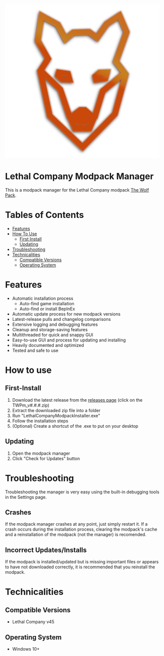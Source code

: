 ![wolf icon](https://github.com/m-riley04/LethalCompanyModpackInstaller/blob/master/wolf.png)
# Lethal Company Modpack Manager
This is a modpack manager for the Lethal Company modpack [The Wolf Pack](https://github.com/m-riley04/veXs-Lethal-Company-Pack).

# Tables of Contents
- [Features](#Features)
- [How To Use](#How-to-use)
    - [First Install](#How-to-use##First-Install)
    - [Updating](#How-to-use##Updating)
- [Troubleshooting](#Troubleshooting)
- [Technicalities](#Technicalities)
    - [Compatible Versions](#Technicalities##Compatible-Versions)
    - [Operating System](#Technicalities##Operating-System)

# Features
- Automatic installation process
    - Auto-find game installation
    - Auto-find or install BepInEx
- Automatic update process for new modpack versions
- Latest-release pulls and changelog comparisons
- Extensive logging and debugging features
- Cleanup and storage-saving features
- Multithreaded for quick and snappy GUI
- Easy-to-use GUI and process for updating and installing
- Heavily documented and optimized
- Tested and safe to use

# How to use
## First-Install
1. Download the latest release from the [releases page](https://github.com/m-riley04/LethalCompanyModpackInstaller/releases) (click on the TWPm_v#.#.#.zip)
2. Extract the downloaded zip file into a folder
3. Run "LethalCompanyModpackInstaller.exe"
4. Follow the installation steps
5. (Optional) Create a shortcut of the .exe to put on your desktop

## Updating
1. Open the modpack manager
2. Click "Check for Updates" button

# Troubleshooting
Troubleshooting the manager is very easy using the built-in debugging tools in the Settings page. 
## Crashes
If the modpack manager crashes at any point, just simply restart it. If a crash occurs during the installation process, clearing the modpack's cache and a reinstallation of the modpack (not the manager) is recomended.
## Incorrect Updates/Installs
If the modpack is installed/updated but is missing important files or appears to have not downloaded correctly, it is recommended that you reinstall the modpack.

# Technicalities
## Compatible Versions
- Lethal Company v45
## Operating System
- Windows 10+

